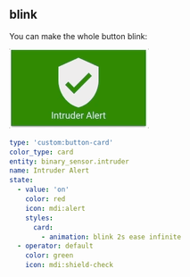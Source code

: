 ## blink

You can make the whole button blink:

![blink-animation](../images/blink-animation.gif)

```yaml
type: 'custom:button-card'
color_type: card
entity: binary_sensor.intruder
name: Intruder Alert
state:
  - value: 'on'
    color: red
    icon: mdi:alert
    styles:
      card:
        - animation: blink 2s ease infinite
  - operator: default
    color: green
    icon: mdi:shield-check
```
